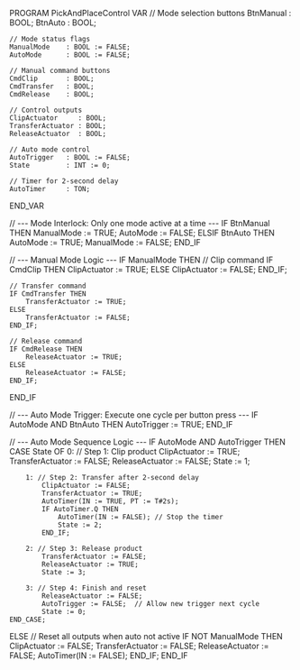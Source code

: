 PROGRAM PickAndPlaceControl
VAR
    // Mode selection buttons
    BtnManual     : BOOL;
    BtnAuto       : BOOL;

    // Mode status flags
    ManualMode    : BOOL := FALSE;
    AutoMode      : BOOL := FALSE;

    // Manual command buttons
    CmdClip       : BOOL;
    CmdTransfer   : BOOL;
    CmdRelease    : BOOL;

    // Control outputs
    ClipActuator     : BOOL;
    TransferActuator : BOOL;
    ReleaseActuator  : BOOL;

    // Auto mode control
    AutoTrigger   : BOOL := FALSE;
    State         : INT := 0;

    // Timer for 2-second delay
    AutoTimer     : TON;
END_VAR

// --- Mode Interlock: Only one mode active at a time ---
IF BtnManual THEN
    ManualMode := TRUE;
    AutoMode := FALSE;
ELSIF BtnAuto THEN
    AutoMode := TRUE;
    ManualMode := FALSE;
END_IF

// --- Manual Mode Logic ---
IF ManualMode THEN
    // Clip command
    IF CmdClip THEN
        ClipActuator := TRUE;
    ELSE
        ClipActuator := FALSE;
    END_IF;

    // Transfer command
    IF CmdTransfer THEN
        TransferActuator := TRUE;
    ELSE
        TransferActuator := FALSE;
    END_IF;

    // Release command
    IF CmdRelease THEN
        ReleaseActuator := TRUE;
    ELSE
        ReleaseActuator := FALSE;
    END_IF;
END_IF

// --- Auto Mode Trigger: Execute one cycle per button press ---
IF AutoMode AND BtnAuto THEN
    AutoTrigger := TRUE;
END_IF

// --- Auto Mode Sequence Logic ---
IF AutoMode AND AutoTrigger THEN
    CASE State OF
        0: // Step 1: Clip product
            ClipActuator := TRUE;
            TransferActuator := FALSE;
            ReleaseActuator := FALSE;
            State := 1;

        1: // Step 2: Transfer after 2-second delay
            ClipActuator := FALSE;
            TransferActuator := TRUE;
            AutoTimer(IN := TRUE, PT := T#2s);
            IF AutoTimer.Q THEN
                AutoTimer(IN := FALSE); // Stop the timer
                State := 2;
            END_IF;

        2: // Step 3: Release product
            TransferActuator := FALSE;
            ReleaseActuator := TRUE;
            State := 3;

        3: // Step 4: Finish and reset
            ReleaseActuator := FALSE;
            AutoTrigger := FALSE;  // Allow new trigger next cycle
            State := 0;
    END_CASE;
ELSE
    // Reset all outputs when auto not active
    IF NOT ManualMode THEN
        ClipActuator := FALSE;
        TransferActuator := FALSE;
        ReleaseActuator := FALSE;
        AutoTimer(IN := FALSE);
    END_IF;
END_IF
